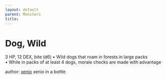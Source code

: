 ```yaml
---
layout: default
parent: Monsters 
title: 
--- 
```

# Dog, Wild
3 HP, 12 DEX, bite (d6)
• Wild dogs that roam in forests in large packs  
• While in packs of at least 4 dogs, morale checks are made with advantage  





author: [xenio](https://xenioinabottle.blogspot.com/2021/02/classic-monsters-for-cairnito-part-1.html) xenio in a bottle


